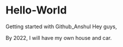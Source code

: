# Hello-World
Getting started with Github_Anshul
Hey guys,

By 2022, I will have my own house and car.
